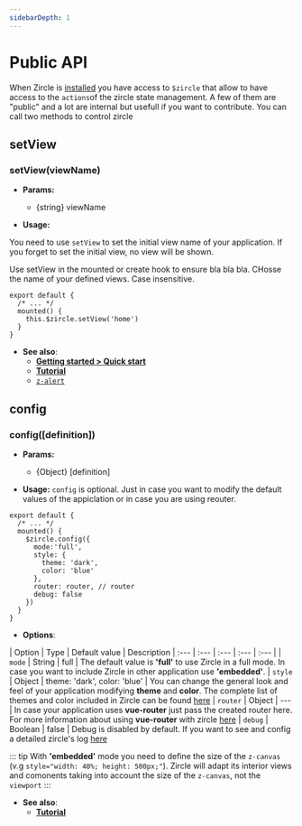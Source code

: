 ```yaml
---
sidebarDepth: 1
---
```

# Public API
When Zircle is [installed](/guide/getting-started.html) you have access to `$zircle` that allow to have access to the `actions`of the zircle state management. A few of them are "public" and a lot are internal but usefull if you want to contribute.
You can call two methods to control zircle

## setView

### setView(viewName)

- **Params:**
    - {string} viewName

- **Usage:**

You need to use `setView` to set the initial view name of your application. If you forget to set the initial view, no view will be shown.

Use setView in the mounted or create hook to ensure bla bla bla. CHosse the name of your defined views. Case insensitive.

``` js{4}
export default {
  /* ... */
  mounted() {
    this.$zircle.setView('home')  
  }
}
```
- **See also**: 
  - [**Getting started > Quick start**](/guide/getting-started.html#quick-start)
  - [**Tutorial**](/tutorial/)
  - [`z-alert`](/api/)

## config

### config([definition])

- **Params:**
    - {Object} [definition]

- **Usage:**
`config` is optional. Just in case you want to modify the default values of the appiclation or in case you are using reouter.

```js{4,5,6,7,8,9,10,11,12}
export default {
  /* ... */
  mounted() {
    $zircle.config({
      mode:'full',
      style: {
        theme: 'dark',
        color: 'blue'
      },
      router: router, // router
      debug: false 
    })
  }
}
```
- **Options**:

| Option | Type | Default value | Description
| :--- | :--- | :--- | :--- | :--- |
| `mode` | String | full | The default value is **'full'** to use Zircle in a full mode. In case you want to include Zircle in other application use **'embedded'**.
| `style` | Object | theme: 'dark', color: 'blue' | You can change the general look and feel of your application modifying **theme** and **color**. The complete list of themes and color included in Zircle can be found [here](/guide/themes-styles-and-colors.html)
| `router` | Object | --- | In case your application uses **vue-router** just pass the created router here. For more information about using **vue-router** with zircle [here](/guide/using-vue-router.html)
| `debug` | Boolean | false | Debug is disabled by default. If you want to see and config a detailed zircle's log [here](#setlog-msg-type)

  ::: tip
  With **'embedded'** mode you need to define the size of the `z-canvas` (v.g `style="width: 40%; height: 500px;"`). Zircle will adapt its interior views and comonents taking into account the size of the `z-canvas`, not the `viewport`
  :::

- **See also**: 
  - [**Tutorial**](/tutorial/)
